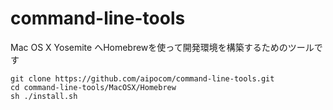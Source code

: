command-line-tools
==================

Mac OS X Yosemite へHomebrewを使って開発環境を構築するためのツールです

```
git clone https://github.com/aipocom/command-line-tools.git
cd command-line-tools/MacOSX/Homebrew
sh ./install.sh
```

